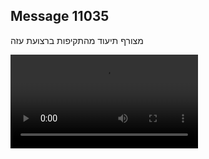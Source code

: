 ## Message 11035

מצורף תיעוד מהתקיפות ברצועת עזה

![Video](https://data.iron-swords.co.il/2024/August/24/https://data.iron-swords.co.il/2024/August/24/11035/11035_media.mp4)
